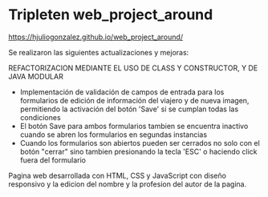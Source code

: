 # Tripleten web_project_around

https://hjuliogonzalez.github.io/web_project_around/

Se realizaron las siguientes actualizaciones y mejoras:

REFACTORIZACION MEDIANTE EL USO DE CLASS Y CONSTRUCTOR, Y DE JAVA MODULAR

- Implementación de validación de campos de entrada para los formularios de edición de información del viajero y de nueva imagen, permitiendo la activación del botón 'Save' si se cumplan todas las condiciones
- El botón Save para ambos formularios tambien se encuentra inactivo cuando se abren los formularios en segundas instancias
- Cuando los formularios son abiertos pueden ser cerrados no solo con el botón "cerrar" sino tambien presionando la tecla 'ESC' o haciendo click fuera del formulario

Pagina web desarrollada con HTML, CSS y JavaScript con diseño responsivo y la edicion del nombre y la profesion del autor de la pagina.
